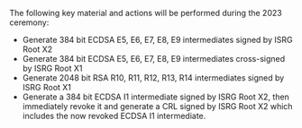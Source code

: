 The following key material and actions will be performed during the 2023 ceremony:

* Generate 384 bit ECDSA E5, E6, E7, E8, E9 intermediates signed by ISRG Root X2
* Generate 384 bit ECDSA E5, E6, E7, E8, E9 intermediates cross-signed by ISRG Root X1
* Generate 2048 bit RSA R10, R11, R12, R13, R14 intermediates signed by ISRG Root X1
* Generate a 384 bit ECDSA I1 intermediate signed by ISRG Root X2, then immediately revoke it and generate a CRL signed by ISRG Root X2 which includes the now revoked ECDSA I1 intermediate.
